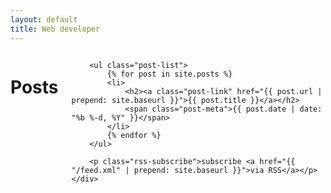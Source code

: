 ```yaml
---
layout: default
title: Web developer
---
```


<div class="row">
	<div class="medium-8 small-centered columns">
		<h1 class="page-heading">Posts</h1>

		<ul class="post-list">
			{% for post in site.posts %}
			<li>
				<h2><a class="post-link" href="{{ post.url | prepend: site.baseurl }}">{{ post.title }}</a></h2>
				<span class="post-meta">{{ post.date | date: "%b %-d, %Y" }}</span>
			</li>
			{% endfor %}
		</ul>

		<p class="rss-subscribe">subscribe <a href="{{ "/feed.xml" | prepend: site.baseurl }}">via RSS</a></p>
	</div>
</div>